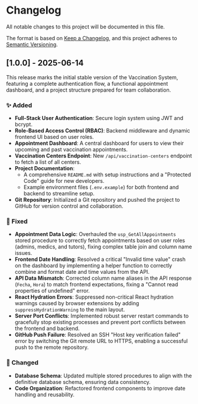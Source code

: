 # Changelog

All notable changes to this project will be documented in this file.

The format is based on [Keep a Changelog](https://keepachangelog.com/en/1.0.0/), and this project adheres to [Semantic Versioning](https://semver.org/spec/v2.0.0.html).

## [1.0.0] - 2025-06-14

This release marks the initial stable version of the Vaccination System, featuring a complete authentication flow, a functional appointment dashboard, and a project structure prepared for team collaboration.

### ✨ Added

-   **Full-Stack User Authentication**: Secure login system using JWT and bcrypt.
-   **Role-Based Access Control (RBAC)**: Backend middleware and dynamic frontend UI based on user roles.
-   **Appointment Dashboard**: A central dashboard for users to view their upcoming and past vaccination appointments.
-   **Vaccination Centers Endpoint**: New `/api/vaccination-centers` endpoint to fetch a list of all centers.
-   **Project Documentation**: 
    -   A comprehensive `README.md` with setup instructions and a "Protected Code" guide for new developers.
    -   Example environment files (`.env.example`) for both frontend and backend to streamline setup.
-   **Git Repository**: Initialized a Git repository and pushed the project to GitHub for version control and collaboration.

### 🐛 Fixed

-   **Appointment Data Logic**: Overhauled the `usp_GetAllAppointments` stored procedure to correctly fetch appointments based on user roles (admins, medics, and tutors), fixing complex table join and column name issues.
-   **Frontend Date Handling**: Resolved a critical "Invalid time value" crash on the dashboard by implementing a helper function to correctly combine and format date and time values from the API.
-   **API Data Mismatch**: Corrected column name aliases in the API response (`Fecha`, `Hora`) to match frontend expectations, fixing a "Cannot read properties of undefined" error.
-   **React Hydration Errors**: Suppressed non-critical React hydration warnings caused by browser extensions by adding `suppressHydrationWarning` to the main layout.
-   **Server Port Conflicts**: Implemented robust server restart commands to gracefully stop existing processes and prevent port conflicts between the frontend and backend.
-   **GitHub Push Failure**: Resolved an SSH "Host key verification failed" error by switching the Git remote URL to HTTPS, enabling a successful push to the remote repository.

### 🔄 Changed

-   **Database Schema**: Updated multiple stored procedures to align with the definitive database schema, ensuring data consistency.
-   **Code Organization**: Refactored frontend components to improve date handling and reusability.
